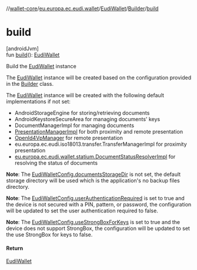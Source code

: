 //[wallet-core](../../../../index.md)/[eu.europa.ec.eudi.wallet](../../index.md)/[EudiWallet](../index.md)/[Builder](index.md)/[build](build.md)

# build

[androidJvm]\
fun [build](build.md)(): [EudiWallet](../index.md)

Build the [EudiWallet](../index.md) instance

The [EudiWallet](../index.md) instance will be created based on the configuration provided in the [Builder](index.md) class.

The [EudiWallet](../index.md) instance will be created with the following default implementations if not set:

- 
   AndroidStorageEngine for storing/retrieving documents
- 
   AndroidKeystoreSecureArea for managing documents' keys
- 
   DocumentManagerImpl for managing documents
- 
   [PresentationManagerImpl](../../../eu.europa.ec.eudi.wallet.presentation/-presentation-manager-impl/index.md) for both proximity and remote presentation
- 
   [OpenId4VpManager](../../../eu.europa.ec.eudi.wallet.transfer.openId4vp/-open-id4-vp-manager/index.md) for remote presentation
- 
   eu.europa.ec.eudi.iso18013.transfer.TransferManagerImpl for proximity presentation
- 
   [eu.europa.ec.eudi.wallet.statium.DocumentStatusResolverImpl](../../../eu.europa.ec.eudi.wallet.statium/-document-status-resolver-impl/index.md) for resolving the status of documents

**Note**: The [EudiWalletConfig.documentsStorageDir](../../-eudi-wallet-config/documents-storage-dir.md) is not set, the default storage directory will be used which is the application's no backup files directory.

**Note**: The [EudiWalletConfig.userAuthenticationRequired](../../-eudi-wallet-config/user-authentication-required.md) is set to true and the device is not secured with a PIN, pattern, or password, the configuration will be updated to set the user authentication required to false.

**Note**: The [EudiWalletConfig.useStrongBoxForKeys](../../-eudi-wallet-config/use-strong-box-for-keys.md) is set to true and the device does not support StrongBox, the configuration will be updated to set the use StrongBox for keys to false.

#### Return

[EudiWallet](../index.md)

